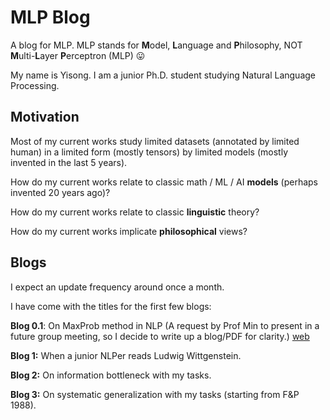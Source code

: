 # MLP Blog

A blog for MLP. MLP stands for **M**odel, **L**anguage and **P**hilosophy, NOT **M**ulti-**L**ayer **P**erceptron (MLP) 😛

My name is Yisong. I am a junior Ph.D. student studying Natural Language Processing. 



## Motivation

Most of my current works study limited datasets (annotated by limited human) in a limited form (mostly tensors) by limited models (mostly invented in the last 5 years). 

How do my current works relate to classic math / ML / AI **models** (perhaps invented 20 years ago)?

How do my current works relate to classic **linguistic** theory?

How do my current works implicate **philosophical** views?



## Blogs

I expect an update frequency around once a month.

I have come with the titles for the first few blogs:

**Blog 0.1**: On MaxProb method in NLP (A request by Prof Min to present in a future group meeting, so I decide to write up a blog/PDF for clarity.) [web](maxprob)

**Blog 1:** When a junior NLPer reads Ludwig Wittgenstein.

**Blog 2:** On information bottleneck with my tasks.

**Blog 3:** On systematic generalization with my tasks (starting from F&P 1988).





